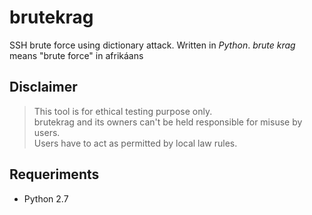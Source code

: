 # brutekrag
SSH brute force using dictionary attack. Written in _Python_.
_brute krag_ means "brute force" in afrikáans

## Disclaimer
>This tool is for ethical testing purpose only.   
>brutekrag and its owners can't be held responsible for misuse by users.   
>Users have to act as permitted by local law rules.

## Requeriments
* Python 2.7
